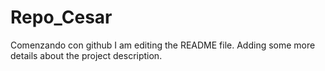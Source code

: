 # Repo_Cesar
Comenzando con github
I am editing the README file. Adding some more details about the project description.

